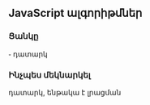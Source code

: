 ## <b>JavaScript ալգորիթմներ</b>

### <b>Ցանկը</b>
֊ դատարկ

### <b>Ինչպես մեկնարկել</b>
դատարկ, ենթակա է լրացման

